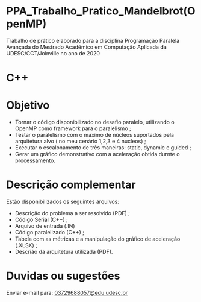 # PPA_Trabalho_Pratico_Mandelbrot(OpenMP)
 Trabalho de prático elaborado para a disciplina Programação Paralela Avançada do Mestrado Acadêmico em Computação Aplicada da UDESC/CCT/Joinville no ano de 2020
 
 # C++
 
# Objetivo
 
* Tornar o código disponibilizado no desafio paralelo, utilizando o OpenMP como framework para o paralelismo ;
* Testar o paralelismo com o máximo de núcleos suportados pela arquitetura alvo ( no meu cenário 1,2,3 e 4 nucleos) ;
* Executar o escalonamento de três maneiras: static, dynamic e guided ;
* Gerar um gráfico demonstrativo com a aceleração obtida durnte o processamento.

# Descrição complementar

Estão disponibilizados os seguintes arquivos:
 * Descrição do problema a ser resolvido (PDF) ;
 * Código Serial (C++) ;
 * Arquivo de entrada (.IN)
 * Código paralelizado (C++) ;
 * Tabela com as métricas e a manipulação do gráfico de aceleração (.XLSX) ;
 * Descrião da arquitetura utilizada (PDF).
 
 # Duvidas ou sugestões
 Enviar e-mail para: 03729688057@edu.udesc.br
